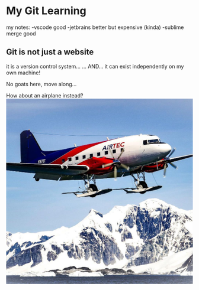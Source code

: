 # My Git Learning
my notes:
-vscode good
-jetbrains better but expensive (kinda)
-sublime merge good



## Git is not just a website
it is a version control system...
... AND...
it can exist independently on my own machine!

No goats here, move along...

How about an airplane instead?
![airplane](images/N67BT.jpg)
